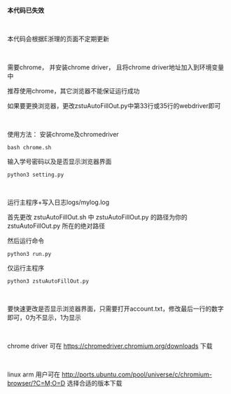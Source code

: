 **本代码已失效**

<br/>

本代码会根据E浙理的页面不定期更新

<br/>

需要chrome， 并安装chrome driver， 且将chrome driver地址加入到环境变量中

推荐使用chrome，其它浏览器不能保证运行成功

如果要更换浏览器，更改zstuAutoFillOut.py中第33行或35行的webdriver即可

<br/>

使用方法：
安装chrome及chromedriver
```
bash chrome.sh
```
输入学号密码以及是否显示浏览器界面
```
python3 setting.py
```

<br/>

运行主程序+写入日志logs/mylog.log

首先更改 zstuAutoFillOut.sh 中 zstuAutoFillOut.py 的路径为你的 zstuAutoFillOut.py 所在的绝对路径

然后运行命令
```
python3 run.py
```
仅运行主程序
```
python3 zstuAutoFillOut.py
```

<br/>

要快速更改是否显示浏览器界面，只需要打开account.txt，修改最后一行的数字即可，0为不显示，1为显示

<br/>

chrome driver 可在 https://chromedriver.chromium.org/downloads 下载

<br/>

linux arm 用户可在 http://ports.ubuntu.com/pool/universe/c/chromium-browser/?C=M;O=D 选择合适的版本下载
